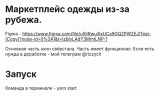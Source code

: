 # Маркетплейс одежды из-за рубежа.

Figma - https://www.figma.com/file/u5jtRwui5xUCa9GQZPW2EJ/Test-(Copy)?node-id=0%3A1&t=IzbIvLAdY3MmtLNP-1

Основная часть окон свёрстана. Часть имеет функционал.
Если есть нужда в доработке - мой телеграм @rizzych

# Запуск

Команда в терминале - yarn start
